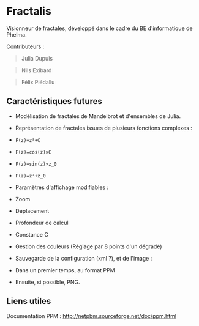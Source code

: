 Fractalis
=========

Visionneur de fractales, développé dans le cadre du BE d'informatique de Phelma.

Contributeurs :

> Julia Dupuis

> Nils Exibard

> Félix Piédallu


Caractéristiques futures
----------------
* Modélisation de fractales de Mandelbrot et d'ensembles de Julia.

* Représentation de fractales issues de plusieurs fonctions complexes :
 * ``F(z)=z²+C``
 * ``F(z)=cos(z)×C``
 * ``F(z)=sin(z)×z_0``
 * ``F(z)=z²+z_0``

* Paramètres d'affichage modifiables :
 * Zoom
 * Déplacement
 * Profondeur de calcul
 * Constance C

* Gestion des couleurs (Réglage par 8 points d'un dégradé)

* Sauvegarde de la configuration (xml ?), et de l'image :
 * Dans un premier temps, au format PPM
 * Ensuite, si possible, PNG.

Liens utiles
-----

Documentation PPM : http://netpbm.sourceforge.net/doc/ppm.html
